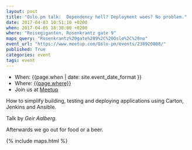 ```yaml
---
layout: post
title: "Oslo.pm talk:  Dependency hell? Deployment woes? No problem."
date: 2017-04-03 10:51:10 +0200
when: 2017-04-05 18:30:00 +0200
where: "Reisegiganten, Rosenkrantz gate 9"
maps_query: "Rosenkrantz%20gate%209%2C%20Oslo%2C%20no"
event_url: "https://www.meetup.com/Oslo-pm/events/238920808/"
published: True
categories: event
tags: event
---
```


* When: {{page.when | date: site.event_date_format }}
* Where: [{{page.where}}]({{site.maps_url}}{{page.maps_query}})
* Join us at [Meetup]({{page.event_url}})

How to simplify building, testing and deploying applications using Carton, Jenkins and Ansible.

Talk by <i>Geir Aalberg</i>.

Afterwards we go out for food or a beer.

{% include maps.html %}